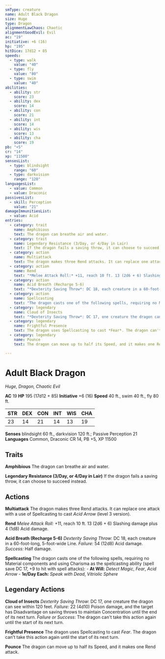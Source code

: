 ```yaml
---
smType: creature
name: Adult Black Dragon
size: Huge
type: Dragon
alignmentLawChaos: Chaotic
alignmentGoodEvil: Evil
ac: "19"
initiative: +6 (16)
hp: "195"
hitDice: 17d12 + 85
speeds:
  - type: walk
    value: "40"
  - type: fly
    value: "80"
  - type: swim
    value: "40"
abilities:
  - ability: str
    score: 23
  - ability: dex
    score: 14
  - ability: con
    score: 21
  - ability: int
    score: 14
  - ability: wis
    score: 13
  - ability: cha
    score: 19
pb: "+5"
cr: "14"
xp: "11500"
sensesList:
  - type: blindsight
    range: "60"
  - type: darkvision
    range: "120"
languagesList:
  - value: Common
  - value: Draconic
passivesList:
  - skill: Perception
    value: "21"
damageImmunitiesList:
  - value: Acid
entries:
  - category: trait
    name: Amphibious
    text: The dragon can breathe air and water.
  - category: trait
    name: Legendary Resistance (3/Day, or 4/Day in Lair)
    text: If the dragon fails a saving throw, it can choose to succeed instead.
  - category: action
    name: Multiattack
    text: The dragon makes three Rend attacks. It can replace one attack with a use of Spellcasting to cast *Acid Arrow* (level 3 version).
  - category: action
    name: Rend
    text: "*Melee Attack Roll:* +11, reach 10 ft. 13 (2d6 + 6) Slashing damage plus 4 (1d8) Acid damage."
  - category: action
    name: Acid Breath (Recharge 5-6)
    text: "*Dexterity Saving Throw*: DC 18, each creature in a 60-foot-long, 5-foot-wide Line. *Failure:*  54 (12d8) Acid damage. *Success:*  Half damage."
  - category: action
    name: Spellcasting
    text: "The dragon casts one of the following spells, requiring no Material components and using Charisma as the spellcasting ability (spell save DC 17, +9 to hit with spell attacks): - **At Will:** *Detect Magic*, *Fear*, *Acid Arrow* - **1e/Day Each:** *Speak with Dead*, *Vitriolic Sphere*"
  - category: legendary
    name: Cloud of Insects
    text: "*Dexterity Saving Throw*: DC 17, one creature the dragon can see within 120 feet. *Failure:*  22 (4d10) Poison damage, and the target has Disadvantage on saving throws to maintain  Concentration until the end of its next turn. *Failure or Success*:  The dragon can't take this action again until the start of its next turn."
  - category: legendary
    name: Frightful Presence
    text: The dragon uses Spellcasting to cast *Fear*. The dragon can't take this action again until the start of its next turn.
  - category: legendary
    name: Pounce
    text: The dragon can move up to half its Speed, and it makes one Rend attack.

---
```


# Adult Black Dragon
*Huge, Dragon, Chaotic Evil*

**AC** 19
**HP** 195 (17d12 + 85)
**Initiative** +6 (16)
**Speed** 40 ft., swim 40 ft., fly 80 ft.

| STR | DEX | CON | INT | WIS | CHA |
| --- | --- | --- | --- | --- | --- |
| 23 | 14 | 21 | 14 | 13 | 19 |

**Senses** blindsight 60 ft., darkvision 120 ft.; Passive Perception 21
**Languages** Common, Draconic
CR 14, PB +5, XP 11500

## Traits

**Amphibious**
The dragon can breathe air and water.

**Legendary Resistance (3/Day, or 4/Day in Lair)**
If the dragon fails a saving throw, it can choose to succeed instead.

## Actions

**Multiattack**
The dragon makes three Rend attacks. It can replace one attack with a use of Spellcasting to cast *Acid Arrow* (level 3 version).

**Rend**
*Melee Attack Roll:* +11, reach 10 ft. 13 (2d6 + 6) Slashing damage plus 4 (1d8) Acid damage.

**Acid Breath (Recharge 5-6)**
*Dexterity Saving Throw*: DC 18, each creature in a 60-foot-long, 5-foot-wide Line. *Failure:*  54 (12d8) Acid damage. *Success:*  Half damage.

**Spellcasting**
The dragon casts one of the following spells, requiring no Material components and using Charisma as the spellcasting ability (spell save DC 17, +9 to hit with spell attacks): - **At Will:** *Detect Magic*, *Fear*, *Acid Arrow* - **1e/Day Each:** *Speak with Dead*, *Vitriolic Sphere*

## Legendary Actions

**Cloud of Insects**
*Dexterity Saving Throw*: DC 17, one creature the dragon can see within 120 feet. *Failure:*  22 (4d10) Poison damage, and the target has Disadvantage on saving throws to maintain  Concentration until the end of its next turn. *Failure or Success*:  The dragon can't take this action again until the start of its next turn.

**Frightful Presence**
The dragon uses Spellcasting to cast *Fear*. The dragon can't take this action again until the start of its next turn.

**Pounce**
The dragon can move up to half its Speed, and it makes one Rend attack.
